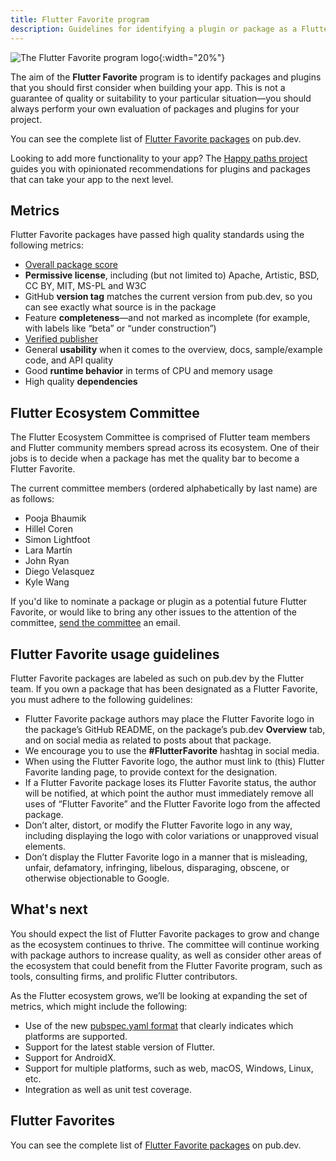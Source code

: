 ```yaml
---
title: Flutter Favorite program
description: Guidelines for identifying a plugin or package as a Flutter Favorite.
---
```


![The Flutter Favorite program logo]({{site.url}}/assets/images/docs/development/packages-and-plugins/FlutterFavoriteLogo.png){:width="20%"}

The aim of the **Flutter Favorite** program is to identify
packages and plugins that you should first consider when
building your app.
This is not a guarantee of quality or suitability to your
particular situation&mdash;you should always perform your
own evaluation of packages and plugins for your project.

You can see the complete list of
[Flutter Favorite packages][] on pub.dev.

Looking to add more functionality to your app?
The [Happy paths project][] guides you with
opinionated recommendations for 
plugins and packages that can take your app to the next level.

 [Happy paths project]: {{site.url}}/development/packages-and-plugins/happy-paths

## Metrics

Flutter Favorite packages have passed high quality standards
using the following metrics:

* [Overall package score][]
* **Permissive license**,
  including (but not limited to)
  Apache, Artistic, BSD, CC BY, MIT, MS-PL and W3C
* GitHub **version tag** matches the current version from
  pub.dev, so you can see exactly what source is in the package
* Feature **completeness**&mdash;and not marked as incomplete
  (for example, with labels like “beta” or “under construction”)
* [Verified publisher][]
* General **usability** when it comes to the overview,
  docs, sample/example code, and API quality
* Good **runtime behavior** in terms of CPU and memory usage
* High quality **dependencies**

## Flutter Ecosystem  Committee

The Flutter Ecosystem Committee is comprised of Flutter
team members and Flutter community members spread
across its ecosystem.
One of their jobs is to decide when a package
has met the quality bar to become a Flutter Favorite.

The current committee members
(ordered alphabetically by last name)
are as follows:

* Pooja Bhaumik
* Hillel Coren
* Simon Lightfoot
* Lara Martín
* John Ryan
* Diego Velasquez
* Kyle Wang

If you'd like to nominate a package or plugin as a
potential future Flutter Favorite, or would like
to bring any other issues to the attention of the committee,
[send the committee][] an email.

## Flutter Favorite usage guidelines

Flutter Favorite packages are labeled as such on pub.dev
by the Flutter team.
If you own a package that has been designated as a Flutter Favorite,
you must adhere to the following guidelines:

* Flutter Favorite package authors may place the Flutter Favorite
  logo in the package’s GitHub README, on the package’s
  pub.dev **Overview** tab,
  and on social media as related to posts about that package.
* We encourage you to use the **#FlutterFavorite** hashtag in social media.
* When using the Flutter Favorite logo,
  the author must link to (this) Flutter Favorite landing page,
  to provide context for the designation.
* If a Flutter Favorite package loses its Flutter Favorite status,
  the author will be notified,
  at which point the author must immediately remove all uses
  of “Flutter Favorite” and the Flutter Favorite logo from
  the affected package.
* Don’t alter, distort, or modify the Flutter Favorite logo in any way,
  including displaying the logo with color variations or unapproved
  visual elements.
* Don’t display the Flutter Favorite logo in a manner that is misleading,
  unfair, defamatory, infringing, libelous, disparaging,
  obscene, or otherwise objectionable to Google.

## What's next

You should expect the list of Flutter Favorite packages
to grow and change as the ecosystem continues to thrive.
The committee will continue working with package authors
to increase quality, as well as consider other areas of the
ecosystem that could benefit from the Flutter Favorite program,
such as tools, consulting firms, and prolific Flutter contributors.

As the Flutter ecosystem grows,
we’ll be looking at expanding the set of metrics,
which might include the following:

* Use of the new [pubspec.yaml format][] that clearly
  indicates which platforms are supported.
* Support for the latest stable version of Flutter.
* Support for AndroidX.
* Support for multiple platforms, such as web, macOS,
  Windows, Linux, etc.
* Integration as well as unit test coverage.

## Flutter Favorites

You can see the complete list of
[Flutter Favorite packages][] on pub.dev.


[send the committee]: mailto:flutter-committee@googlegroups.com
[Flutter Favorite packages]: {{site.pub}}/flutter/favorites
[Overall package score]: {{site.pub}}/help
[pubspec.yaml format]: {{site.url}}/development/packages-and-plugins/developing-packages#plugin-platforms
[Verified publisher]: {{site.dart-site}}/tools/pub/verified-publishers
